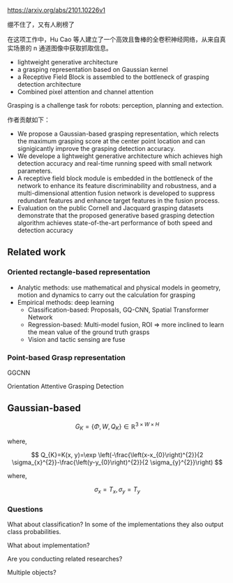 https://arxiv.org/abs/2101.10226v1

绷不住了，又有人刷榜了

在这项工作中，Hu Cao 等人建立了一个高效且鲁棒的全卷积神经网络，从来自真实场景的 n 通道图像中获取抓取信息。

- lightweight generative architecture
- a grasping representation based on Gaussian kernel
- a Receptive Field Block is assembled to the bottleneck of grasping detection architecture
- Combined pixel attention and channel attention

Grasping is a challenge task for robots: perception, planning and extection.

作者贡献如下：

- We propose a Gaussian-based grasping representation, which relects the maximum grasping score at the center point location and can signigicantly improve the grasping detection accuracy.
- We develope a lightweight generative architecture which achieves high detection accuracy and real-time running speed with small network parameters.
- A receptive field block module is embedded in the bottleneck of the network to enhance its feature discriminability and robustness, and a multi-dimensional attention fusion network is developed to suppress redundant features and enhance target features in the fusion process.
- Evaluation on the public Cornell and Jacquard grasping datasets demonstrate that the proposed generative based grasping detection algorithm achieves state-of-the-art performance of both speed and detection accuracy

## Related work

### Oriented rectangle-based representation

- Analytic methods: use mathematical and physical models in geometry, motion and dynamics to carry out the calculation for grasping
- Empirical methods: deep learning
  - Classification-based: Proposals, GQ-CNN, Spatial Transformer Network
  - Regression-based: Multi-model fusion, ROI => more inclined to learn the mean value of the ground truth grasps
  - Vision and tactic sensing are fuse

### Point-based Grasp representation

GGCNN

Orientation Attentive Grasping Detection

## Gaussian-based

$$
G_{K}=\left\{\Phi, W, Q_{K}\right\} \in \mathbb{R}^{3 \times W \times H}
$$

where,

$$
Q_{K}=K(x, y)=\exp \left(-\frac{\left(x-x_{0}\right)^{2}}{2 \sigma_{x}^{2}}-\frac{\left(y-y_{0}\right)^{2}}{2 \sigma_{y}^{2}}\right)
$$

where,

$$
\sigma_{x}=T_{x}, \sigma_{y}=T_{y}
$$

### Questions

What about classification? In some of the implementations they also output class probabilities.

What about implementation?

Are you conducting related researches?

Multiple objects?
